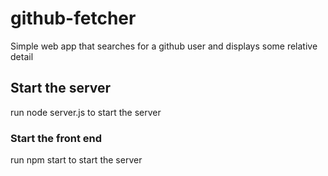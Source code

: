 # github-fetcher
Simple web app that searches for a github user and displays some relative detail

## Start the server

run node server.js to start the server
### Start the front end

run npm start to start the server

